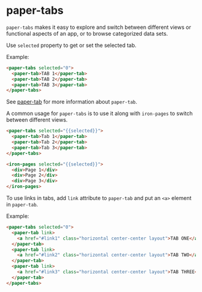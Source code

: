 paper-tabs
============

`paper-tabs` makes it easy to explore and switch between different views or functional aspects of
an app, or to browse categorized data sets.

Use `selected` property to get or set the selected tab.

Example:

```html
<paper-tabs selected="0">
  <paper-tab>TAB 1</paper-tab>
  <paper-tab>TAB 2</paper-tab>
  <paper-tab>TAB 3</paper-tab>
</paper-tabs>
```

See <a href="#paper-tab">paper-tab</a> for more information about
`paper-tab`.

A common usage for `paper-tabs` is to use it along with `iron-pages` to switch
between different views.

```html
<paper-tabs selected="{{selected}}">
  <paper-tab>Tab 1</paper-tab>
  <paper-tab>Tab 2</paper-tab>
  <paper-tab>Tab 3</paper-tab>
</paper-tabs>

<iron-pages selected="{{selected}}">
  <div>Page 1</div>
  <div>Page 2</div>
  <div>Page 3</div>
</iron-pages>
```

To use links in tabs, add `link` attribute to `paper-tab` and put an `<a>`
element in `paper-tab`.

Example:

```html
<paper-tabs selected="0">
  <paper-tab link>
    <a href="#link1" class="horizontal center-center layout">TAB ONE</a>
  </paper-tab>
  <paper-tab link>
    <a href="#link2" class="horizontal center-center layout">TAB TWO</a>
  </paper-tab>
  <paper-tab link>
    <a href="#link3" class="horizontal center-center layout">TAB THREE</a>
  </paper-tab>
</paper-tabs>
```
